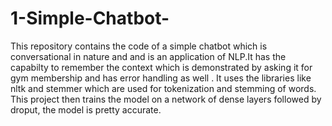 # 1-Simple-Chatbot-
This repository contains the code of a simple chatbot which is conversational in nature and and is an application of NLP.It has the capabilty to remember the context which is demonstrated by asking it for gym membership and has error handling as well . It uses the libraries like nltk and stemmer which are used for tokenization and stemming of words.
This project then trains the model on a network of dense layers followed by droput, the model is pretty accurate.
